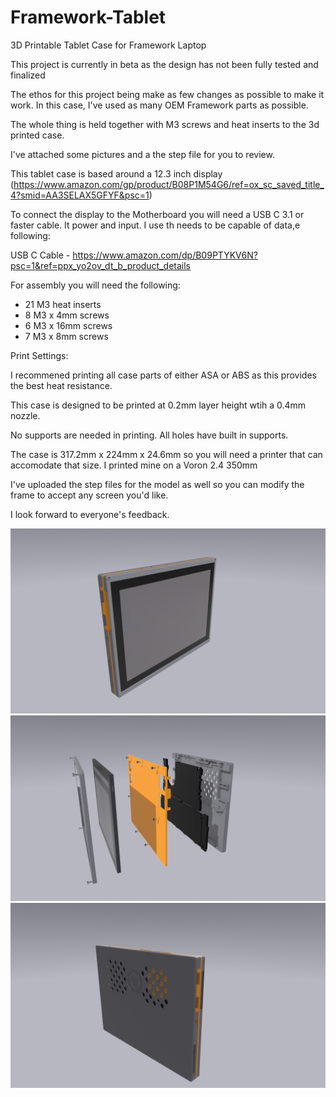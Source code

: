 # Framework-Tablet
3D Printable Tablet Case for Framework Laptop
 

This project is currently in beta as the design has not been fully tested and finalized 

The ethos for this project being make as few changes as possible to make it work. In this case, I've used as many OEM Framework parts as possible.

The whole thing is held together with M3 screws and heat inserts to the 3d printed case.

I've attached some pictures and a the step file for you to review. 

This tablet case is based around a 12.3 inch display (https://www.amazon.com/gp/product/B08P1M54G6/ref=ox_sc_saved_title_4?smid=AA3SELAX5GFYF&psc=1)

To connect the display to the Motherboard you will need a USB C 3.1 or faster cable. It power and input. I use th needs to be capable of data,e following: 

USB C Cable - https://www.amazon.com/dp/B09PTYKV6N?psc=1&ref=ppx_yo2ov_dt_b_product_details

For assembly you will need the following: 

- 21 M3 heat inserts
- 8 M3 x 4mm screws
- 6 M3 x 16mm screws
- 7 M3 x 8mm screws

Print Settings: 

I recommened printing all case parts of either ASA or ABS as this provides the best heat resistance. 

This case is designed to be printed at 0.2mm layer height wtih a 0.4mm nozzle. 

No supports are needed in printing. All holes have built in supports. 

The case is 317.2mm x 224mm x  24.6mm so you will need a printer that can accomodate that size. I printed mine on a Voron 2.4 350mm

I've uploaded the step files for the model as well so you can modify the frame to accept any screen you'd like. 

I look forward to everyone's feedback. 

![Tablet](https://github.com/whatthefilament/Framework-Tablet/blob/main/Pictures/Tablet.png)
![Tablet-Expanded](https://github.com/whatthefilament/Framework-Tablet/blob/main/Pictures/Tablet%203.png)
![Tablet-Back](https://github.com/whatthefilament/Framework-Tablet/blob/main/Pictures/Tablet%202.png)
